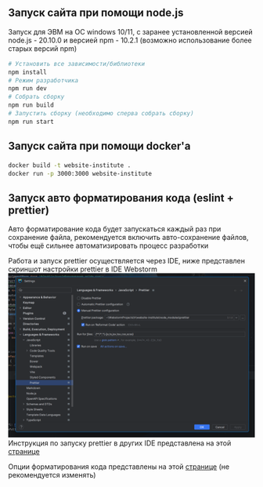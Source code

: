 
## Запуск сайта при помощи node.js

Запуск для ЭВМ на ОС windows 10/11, с заранее установленной версией node.js - 20.10.0 и версией npm - 10.2.1 (возможно использование более старых версий npm)

```bash
# Установить все зависимости/библиотеки
npm install
# Режим разработчика
npm run dev
# Собрать сборку
npm run build
# Запустить сборку (необходимо сперва собрать сборку)
npm run start
```

## Запуск сайта при помощи docker'а

```bash
docker build -t website-institute .
docker run -p 3000:3000 website-institute
```

## Запуск авто форматирования кода (eslint + prettier)
Авто форматирование кода будет запускаться каждый раз при сохранение файла, рекомендуется включить авто-сохранение файлов, чтобы ещё сильнее автоматизировать процесс разработки 

Работа и запуск prettier осуществляется через IDE, ниже представлен скриншот настройки prettier в IDE Webstorm
![img.png](img.png)
Инструкция по запуску prettier в других IDE представлена на этой [странице](https://prettier.io/docs/en/editors)

Опции форматирования кода представлены на этой [странице](https://prettier.io/docs/en/options) (не рекомендуется изменять)

